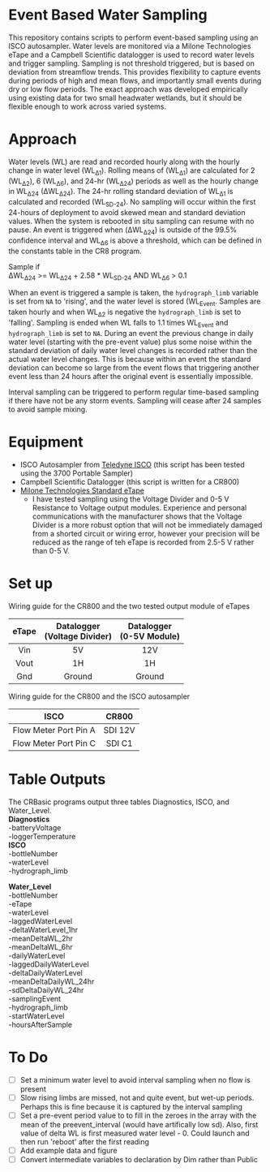 # Event Based Water Sampling
This repository contains scripts to perform event-based sampling using an ISCO autosampler. Water
levels are monitored via a Milone Technologies eTape and a Campbell Scientific datalogger is used
to record water levels and trigger sampling. Sampling is not threshold triggered, but is based on
deviation from streamflow trends. This provides flexibility to capture events during periods of
high and mean flows, and importantly small events during dry or low flow periods. The exact approach
was developed empirically using existing data for two small headwater wetlands, but it should be
flexible enough to work across varied systems.

# Approach
Water levels (WL) are read and recorded hourly along with the hourly change in water level
(WL<sub>&Delta;1</sub>). Rolling means of (WL<sub>&Delta;1</sub>) are calculated for 2
(WL<sub>&Delta;2</sub>), 6 (WL<sub>&Delta;6</sub>), and 24-hr (WL<sub>&Delta;24</sub>) periods as
well as the hourly change in WL<sub>&Delta;24</sub> (&Delta;WL<sub>&Delta;24</sub>). The 24-hr
rolling standard deviation of WL<sub>&Delta;1</sub> is calculated and recorded (WL<sub>SD-24</sub>).
No sampling will occur within the first 24-hours of deployment to avoid skewed mean and standard deviation values.
When the system is rebooted in situ sampling can resume with no pause.
An event is triggered when (&Delta;WL<sub>&Delta;24</sub>) is outside of the 99.5% confidence
interval and WL<sub>&Delta;6</sub> is above a threshold, which can be defined in the constants table in the CR8 program.

Sample if  
&Delta;WL<sub>&Delta;24</sub> >= WL<sub>&Delta;24</sub> + 2.58 * WL<sub>SD-24</sub>
AND WL<sub>&Delta;6</sub> > 0.1

When an event is triggered a sample is taken, the `hydrograph_limb` variable is set from `NA` to
'rising', and the water level is stored (WL<sub>Event</sub>. Samples are taken hourly and when
WL<sub>&Delta;2</sub> is negative the `hydrograph_limb` is set to 'falling'. Sampling is ended when
WL falls to 1.1 times WL<sub>Event</sub> and `hydrograph_limb` is set to `NA`. During an event the previous change in daily water level (starting with the pre-event value) plus some noise within the standard deviation of daily water level changes is recorded rather than the actual water level changes. This is because within an event the standard deviation can become so large from the event flows that triggering another event less than 24 hours after the original event is essentially impossible.

Interval sampling can be triggered to perform regular time-based sampling if
there have not be any storm events. Sampling will cease after 24 samples
to avoid sample mixing.

# Equipment
- ISCO Autosampler from [Teledyne ISCO](http://www.teledyneisco.com/en-us/water-and-wastewater/samplers/products)
(this script has been tested using the 3700 Portable Sampler)  
- Campbell Scientific Datalogger (this script is written for a CR800)  
- [Milone Technologies Standard eTape](https://milonetech.com/)
  - I have tested sampling using the Voltage Divider and 0-5 V Resistance to Voltage output modules. Experience and personal communications
  with the manufacturer shows that the Voltage Divider is a more robust option that will not be immediately
  damaged from a shorted circuit or wiring error, however your precision will be reduced as the range of teh eTape is recorded from 2.5-5 V rather than 0-5 V.

# Set up
Wiring guide for the CR800 and the two tested output module of eTapes

eTape | Datalogger<br>(Voltage Divider) | Datalogger<br>(0-5V Module)
:----------:|:------------:|:--------:
Vin	|	5V | 12V
Vout	|	1H | 1H
Gnd	|	Ground | Ground

Wiring guide for the CR800 and the ISCO autosampler

ISCO	|	CR800
:------:|:--------:
Flow Meter Port Pin A | SDI 12V
Flow Meter Port Pin C | SDI C1

# Table Outputs
The CRBasic programs output three tables Diagnostics, ISCO, and Water_Level.  
__Diagnostics__  
-batteryVoltage  
-loggerTemperature  
__ISCO__  
-bottleNumber  
-waterLevel  
-hydrograph_limb  

__Water_Level__  
-bottleNumber  
-eTape  
-waterLevel  
-laggedWaterLevel  
-deltaWaterLevel_1hr  
-meanDeltaWL_2hr  
-meanDeltaWL_6hr  
-dailyWaterLevel  
-laggedDailyWaterLevel  
-deltaDailyWaterLevel  
-meanDeltaDailyWL_24hr  
-sdDeltaDailyWL_24hr  
-samplingEvent  
-hydrograph_limb  
-startWaterLevel  
-hoursAfterSample  

# To Do
- [ ] Set a minimum water level to avoid interval sampling when no flow is present  
- [ ] Slow rising limbs are missed, not and quite event, but wet-up periods. Perhaps
this is fine because it is captured by the interval sampling
- [ ] Set a pre-event period value to to fill in the zeroes in the array with the
 mean of the preevent_interval (would have artifically low sd). Also, first value
 of delta WL is first measured water level - 0. Could launch and then run 'reboot' after the first reading
- [ ] Add example data and figure
- [ ] Convert intermediate variables to declaration by Dim rather than Public
